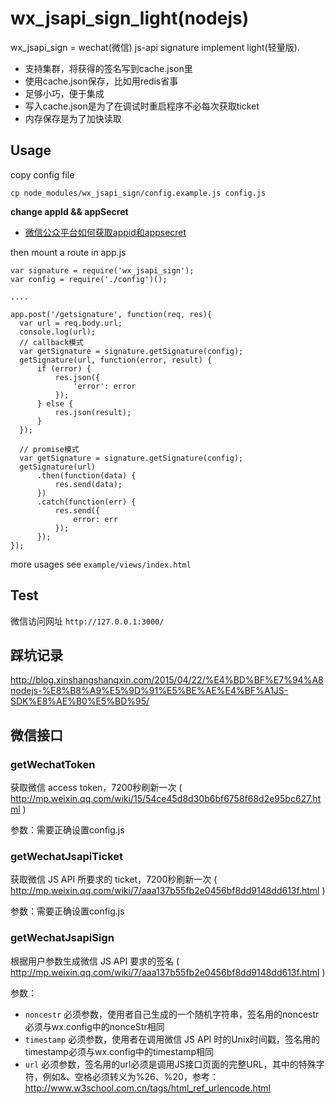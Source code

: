 # wx_jsapi_sign_light(nodejs)

wx_jsapi_sign = wechat(微信) js-api signature implement light(轻量版).

- 支持集群，将获得的签名写到cache.json里
- 使用cache.json保存，比如用redis省事
- 足够小巧，便于集成
- 写入cache.json是为了在调试时重启程序不必每次获取ticket
- 内存保存是为了加快读取

## Usage

copy config file

```
cp node_modules/wx_jsapi_sign/config.example.js config.js
```

**change appId && appSecret**

- [微信公众平台如何获取appid和appsecret](http://jingyan.baidu.com/article/6525d4b12af618ac7c2e9468.html)

then mount a route in app.js

```
var signature = require('wx_jsapi_sign');
var config = require('./config')();

....

app.post('/getsignature', function(req, res){
  var url = req.body.url;
  console.log(url);
  // callback模式
  var getSignature = signature.getSignature(config);
  getSignature(url, function(error, result) {
      if (error) {
          res.json({
              'error': error
          });
      } else {
          res.json(result);
      }
  });

  // promise模式
  var getSignature = signature.getSignature(config);
  getSignature(url)
      .then(function(data) {
          res.send(data);
      })
      .catch(function(err) {
          res.send({
              error: err
          });
      });
});
```

more usages see `example/views/index.html`

## Test

微信访问网址  `http://127.0.0.1:3000/`


## 踩坑记录

http://blog.xinshangshangxin.com/2015/04/22/%E4%BD%BF%E7%94%A8nodejs-%E8%B8%A9%E5%9D%91%E5%BE%AE%E4%BF%A1JS-SDK%E8%AE%B0%E5%BD%95/


## 微信接口

### getWechatToken

获取微信 access token，7200秒刷新一次 ( http://mp.weixin.qq.com/wiki/15/54ce45d8d30b6bf6758f68d2e95bc627.html )

参数：需要正确设置config.js


### getWechatJsapiTicket

获取微信 JS API 所要求的 ticket，7200秒刷新一次 ( http://mp.weixin.qq.com/wiki/7/aaa137b55fb2e0456bf8dd9148dd613f.html )

参数：需要正确设置config.js


### getWechatJsapiSign

根据用户参数生成微信 JS API 要求的签名 ( http://mp.weixin.qq.com/wiki/7/aaa137b55fb2e0456bf8dd9148dd613f.html )

参数：
 * `noncestr` 必须参数，使用者自己生成的一个随机字符串，签名用的noncestr必须与wx.config中的nonceStr相同
 * `timestamp` 必须参数，使用者在调用微信 JS API 时的Unix时间戳，签名用的timestamp必须与wx.config中的timestamp相同
 * `url` 必须参数，签名用的url必须是调用JS接口页面的完整URL，其中的特殊字符，例如&、空格必须转义为%26、%20，参考：http://www.w3school.com.cn/tags/html_ref_urlencode.html